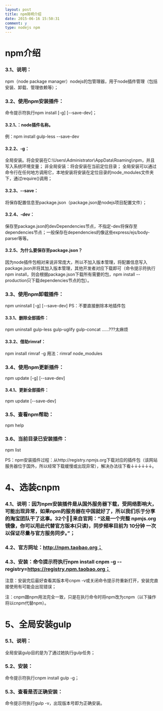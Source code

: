 ```yaml
---
layout: post
title: npm简明介绍
date: 2015-06-16 15:50:31
comment: y
type: nodejs npm
---
```


# npm介绍
### 3.1、说明：
npm（node package manager）nodejs的包管理器，用于node插件管理（包括安装、卸载、管理依赖等）；
### 3.2、使用npm安装插件：
命令提示符执行npm install <name> [-g] [--save-dev]；
#### 3.2.1、<name>：node插件名称。
例：npm install gulp-less --save-dev
#### 3.2.2、-g：
全局安装。将会安装在C:\Users\Administrator\AppData\Roaming\npm，并且写入系统环境变量；  非全局安装：将会安装在当前定位目录； 全局安装可以通过命令行在任何地方调用它，本地安装将安装在定位目录的node_modules文件夹下，通过require()调用；






#### 3.2.3、--save：
将保存配置信息至package.json（package.json是nodejs项目配置文件）；
#### 3.2.4、-dev：
保存至package.json的devDependencies节点，不指定-dev将保存至dependencies节点；一般保存在dependencies的像这些express/ejs/body-parser等等。
#### 3.2.5、为什么要保存至package.json？
因为node插件包相对来说非常庞大，所以不加入版本管理，将配置信息写入package.json并将其加入版本管理，其他开发者对应下载即可（命令提示符执行npm install，则会根据package.json下载所有需要的包，npm install --production只下载dependencies节点的包）。
### 3.3、使用npm卸载插件：
npm uninstall <name> [-g] [--save-dev]  PS：不要直接删除本地插件包
#### 3.3.1、删除全部插件：
npm uninstall gulp-less gulp-uglify gulp-concat ……???太麻烦
#### 3.3.2、借助rimraf：
npm install rimraf -g 用法：rimraf node_modules
### 3.4、使用npm更新插件：
npm update <name> [-g] [--save-dev]
#### 3.4.1、更新全部插件：
npm update [--save-dev]
### 3.5、查看npm帮助：
npm help
### 3.6、当前目录已安装插件：
npm list

PS：npm安装插件过程：从http://registry.npmjs.org下载对应的插件包（该网站服务器位于国外，所以经常下载缓慢或出现异常），解决办法往下看↓↓↓↓↓↓。
# 4、选装cnpm
### 4.1、说明：因为npm安装插件是从国外服务器下载，受网络影响大，可能出现异常，如果npm的服务器在中国就好了，所以我们乐于分享的淘宝团队干了这事。32个！来自官网：“这是一个完整 npmjs.org 镜像，你可以用此代替官方版本(只读)，同步频率目前为 10分钟 一次以保证尽量与官方服务同步。”；
### 4.2、官方网址：http://npm.taobao.org；
### 4.3、安装：命令提示符执行npm install cnpm -g --registry=https://registry.npm.taobao.org； 
注意：安装完后最好查看其版本号cnpm -v或关闭命令提示符重新打开，安装完直接使用有可能会出现错误；

注：cnpm跟npm用法完全一致，只是在执行命令时将npm改为cnpm（以下操作将以cnpm代替npm）。
# 5、全局安装gulp
### 5.1、说明：
全局安装gulp目的是为了通过她执行gulp任务；
### 5.2、安装：
命令提示符执行cnpm install gulp -g；
### 5.3、查看是否正确安装：
命令提示符执行gulp -v，出现版本号即为正确安装。